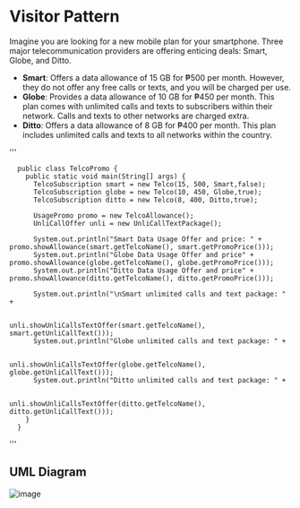 # Visitor Pattern
  Imagine you are looking for a new mobile plan for your smartphone. Three major telecommunication providers are offering enticing deals: Smart, Globe, and Ditto.
  
  * **Smart**: Offers a data allowance of 15 GB for ₱500 per month. However, they do not offer any free calls or texts, and you will be charged per use.
  * **Globe**: Provides a data allowance of 10 GB for ₱450 per month. This plan comes with unlimited calls and texts to subscribers within their network. Calls and texts to other networks are charged extra.
  * **Ditto**: Offers a data allowance of 8 GB for ₱400 per month. This plan includes unlimited calls and texts to all networks within the country.

'''

      public class TelcoPromo {
        public static void main(String[] args) {
          TelcoSubscription smart = new Telco(15, 500, Smart,false);
          TelcoSubscription globe = new Telco(10, 450, Globe,true);
          TelcoSubscription ditto = new Telco(8, 400, Ditto,true);
      
          UsagePromo promo = new TelcoAllowance();
          UnliCallOffer unli = new UnliCallTextPackage();    
      
          System.out.println("Smart Data Usage Offer and price: " + promo.showAllowance(smart.getTelcoName(), smart.getPromoPrice()));
          System.out.println("Globe Data Usage Offer and price" + promo.showAllowance(globe.getTelcoName(), globe.getPromoPrice()));
          System.out.println("Ditto Data Usage Offer and price" + promo.showAllowance(ditto.getTelcoName(), ditto.getPromoPrice()));
      
          System.out.println("\nSmart unlimited calls and text package: " +
      
                                        unli.showUnliCallsTextOffer(smart.getTelcoName(), smart.getUnliCallText()));
          System.out.println("Globe unlimited calls and text package: " +
      
                                        unli.showUnliCallsTextOffer(globe.getTelcoName(), globe.getUnliCallText()));
          System.out.println("Ditto unlimited calls and text package: " +
      
                                         unli.showUnliCallsTextOffer(ditto.getTelcoName(), ditto.getUnliCallText()));
        }
      }

'''
## UML Diagram
![image](https://github.com/user-attachments/assets/4b4966a6-eb31-46c0-8a31-1d376f465b90)
